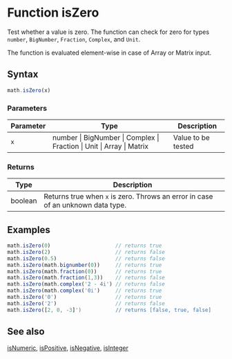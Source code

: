 <!-- Note: This file is automatically generated from source code comments. Changes made in this file will be overridden. -->

# Function isZero

Test whether a value is zero.
The function can check for zero for types `number`, `BigNumber`, `Fraction`,
`Complex`, and `Unit`.

The function is evaluated element-wise in case of Array or Matrix input.


## Syntax

```js
math.isZero(x)
```

### Parameters

Parameter | Type | Description
--------- | ---- | -----------
`x` | number &#124; BigNumber &#124; Complex &#124; Fraction &#124; Unit &#124; Array &#124; Matrix | Value to be tested

### Returns

Type | Description
---- | -----------
boolean | Returns true when `x` is zero. Throws an error in case of an unknown data type.


## Examples

```js
math.isZero(0)                     // returns true
math.isZero(2)                     // returns false
math.isZero(0.5)                   // returns false
math.isZero(math.bignumber(0))     // returns true
math.isZero(math.fraction(0))      // returns true
math.isZero(math.fraction(1,3))    // returns false
math.isZero(math.complex('2 - 4i') // returns false
math.isZero(math.complex('0i')     // returns true
math.isZero('0')                   // returns true
math.isZero('2')                   // returns false
math.isZero([2, 0, -3]')           // returns [false, true, false]
```


## See also

[isNumeric](isNumeric.md),
[isPositive](isPositive.md),
[isNegative](isNegative.md),
[isInteger](isInteger.md)

